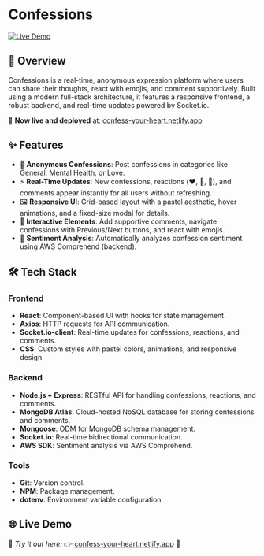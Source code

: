 # Confessions
[![Live Demo](https://img.shields.io/badge/Live%20Demo-Visit-blue?style=for-the-badge)](https://confess-your-heart.netlify.app/)

## 💬 Overview  
Confessions is a real-time, anonymous expression platform where users can share their thoughts, react with emojis, and comment supportively. Built using a modern full-stack architecture, it features a responsive frontend, a robust backend, and real-time updates powered by Socket.io.

🚀 **Now live and deployed** at: [confess-your-heart.netlify.app](https://confess-your-heart.netlify.app/)

## ✨ Features

- 🔐 **Anonymous Confessions**: Post confessions in categories like General, Mental Health, or Love.
- ⚡ **Real-Time Updates**: New confessions, reactions (❤️, 🤗, 🙏), and comments appear instantly for all users without refreshing.
- 🖼️ **Responsive UI**: Grid-based layout with a pastel aesthetic, hover animations, and a fixed-size modal for details.
- 💬 **Interactive Elements**: Add supportive comments, navigate confessions with Previous/Next buttons, and react with emojis.
- 🧠 **Sentiment Analysis**: Automatically analyzes confession sentiment using AWS Comprehend (backend).

## 🛠️ Tech Stack

### Frontend
- **React**: Component-based UI with hooks for state management.
- **Axios**: HTTP requests for API communication.
- **Socket.io-client**: Real-time updates for confessions, reactions, and comments.
- **CSS**: Custom styles with pastel colors, animations, and responsive design.

### Backend
- **Node.js + Express**: RESTful API for handling confessions, reactions, and comments.
- **MongoDB Atlas**: Cloud-hosted NoSQL database for storing confessions and comments.
- **Mongoose**: ODM for MongoDB schema management.
- **Socket.io**: Real-time bidirectional communication.
- **AWS SDK**: Sentiment analysis via AWS Comprehend.

### Tools
- **Git**: Version control.
- **NPM**: Package management.
- **dotenv**: Environment variable configuration.

## 🌐 Live Demo  
🎉 *Try it out here:* 👉 [confess-your-heart.netlify.app](https://confess-your-heart.netlify.app/) 🚀
